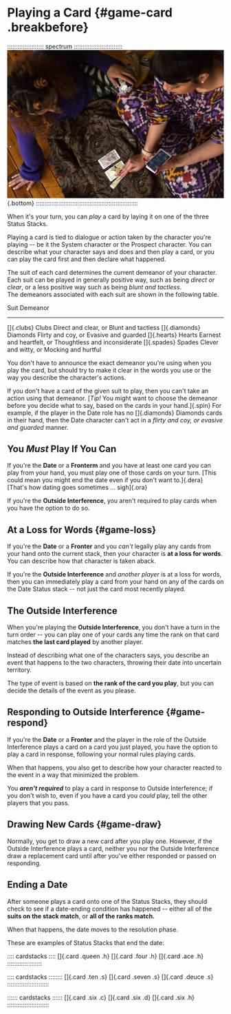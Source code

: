 # Playing a Card {#game-card .breakbefore}

::::::::::::::::::::: spectrum  ::::::::::::::::::::::::::::
![You play cards onto the three Date Status stacks and describe what your character is saying or doing.](art/spectrum/tarot.jpg){.bottom}
:::::::::::::::::::::::::::::::::::::::::::::::::::::::::::

When it's your turn, you can *play* a card by laying it on one of the three
Status Stacks.

Playing a card is tied to dialogue or action
taken by the character you're playing -- be it the System character or the 
Prospect character.
You can describe what your character says and does and then play a
card, or you can play the card first and then declare what happened.

The suit of each card determines the current demeanor of your character.
Each suit can be played in generally positive way, such as being *direct or clear*,
or a less positive way such as being *blunt and tactless*.  
The demeanors associated with each suit are shown in the following table.

Suit                   Demeanor
------                 ------------------------- -------------------------
[]{.clubs} Clubs       Direct and clear, or      Blunt and tactless
[]{.diamonds} Diamonds Flirty and coy, or        Evasive and guarded
[]{.hearts} Hearts     Earnest and heartfelt, or Thoughtless and inconsiderate
[]{.spades} Spades     Clever and witty, or      Mocking and hurtful

You don't have to announce the exact demeanor you're using when you
play the card, but should try to make it clear in the words you use or the
way you describe the character's actions.

If you don't have a card of the given suit to play, then you can't take an
action using that demeanor. 
[*Tip!* You might want to choose the demeanor before you decide what to say,
based on the cards in your hand.]{.spin}
For example, if the player in the Date role has 
no []{.diamonds} Diamonds cards in their hand, then the Date character can't
act in a *flirty and coy, or evasive and guarded* manner.

## You *Must* Play If You Can

If you're the **Date** or a **Fronterm** and you have at least one card 
you can play from your hand, you must play one of those cards on your turn.
[This could mean you might end the date even if you don't want to.]{.dera}
[That's how dating goes sometimes ... sigh]{.ora}

If you're the **Outside Interference**, you aren't required to play 
cards when you have the option to do so.

## At a Loss for Words {#game-loss}

If you're the **Date** or a **Fronter** and you *can't* legally play
any cards from your hand onto the current stack, then your character is
**at a loss for words**. You can describe how that character is taken
aback.

If you're the **Outside Interference** and *another player* is at a
loss for words, then you can immediately play a card from your hand
on any of the cards on the Date Status stack -- not just the card
most recently played.

## The Outside Interference

When you're playing the **Outside Interference**, you don't have a turn in
the turn order -- you can play one of your cards any time the rank
on that card matches **the last card played** by another player.

Instead of describing what one of the characters says, you describe an
event that happens to the two characters, throwing their date into
uncertain territory. 

The type of event is based on **the rank of the card you play**,
but you can decide the details of the event as you please.

## Responding to Outside Interference {#game-respond}

If you're the **Date** or a **Fronter** and the player in the role of the
Outside Interference plays a card on a card you just played, you have the 
option to play a card in response, following your normal rules playing cards.

When that happens, you also get to describe how your character reacted 
to the event in a way that minimized the problem.

You ***aren't required*** to play a card in response to Outside
Interference; if you don't wish to, even if you have a card you
*could* play, tell the other players that you pass.

## Drawing New Cards {#game-draw}

Normally, you get to draw a new card after you play one.
However, if the Outside Interference plays a card, neither you nor
the Outside Interference draw a replacement card until
after you've either responded or passed on responding.

## Ending a Date

After someone plays a card onto one of the Status Stacks, they should
check to see if a date-ending condition has happened -- either all of the
**suits on the stack match**, or **all of the ranks match.**

When that happens, the date moves to the resolution phase.

These are examples of Status Stacks that end the date:

:::: cardstacks ::::
[]{.card .queen .h}
[]{.card .four .h}
[]{.card .ace .h}
::::::::::::::::::::

:::: cardstacks ::::::::
[]{.card .ten .s}
[]{.card .seven .s}
[]{.card .deuce .s}
::::::::::::::::::::::::

:::::: cardstacks ::::::
[]{.card .six .c}
[]{.card .six .d}
[]{.card .six .h}
::::::::::::::::::::::::

